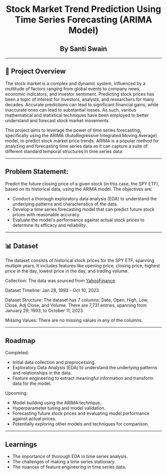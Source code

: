 <div align="center">
<h1>Stock Market Trend Prediction Using Time Series Forecasting (ARIMA Model)</h1>

<h2>By Santi Swain</h2>
</div>

---

## 🎯 Project Overview

  The stock market is a complex and dynamic system, influenced by a multitude of factors ranging from global events to company news, economic indicators, and investor sentiment. Predicting stock prices has been a topic of interest for investors, analysts, and researchers for many decades. Accurate predictions can lead to significant financial gains, while inaccurate ones can lead to substantial losses. As such, various mathematical and statistical techniques have been employed to better understand and forecast stock market movements.

This project aims to leverage the power of time series forecasting, specifically using the ARIMA (AutoRegressive Integrated Moving Average) model, to predict stock market price trends. ARIMA is a popular method for analyzing and forecasting time series data as it can capture a suite of different standard temporal structures in time series data.

---

## Problem Statement:

Predict the future closing price of a given stock (in this case, the SPY ETF), based on its historical data, using the ARIMA model. The objectives are:

- Conduct a thorough exploratory data analysis (EDA) to understand the underlying patterns and characteristics of the data.
- Develop a time series forecasting model that can predict future stock prices with reasonable accuracy.
- Evaluate the model's performance against actual stock prices to determine its efficacy and reliability.

---

## 📊 Dataset

The dataset consists of historical stock prices for the SPY ETF, spanning multiple years. It includes features like opening price, closing price, highest price in the day, lowest price in the day, and trading volume.

Collection: The data was sourced from [YahooFinance](https://ca.finance.yahoo.com/quote/SPY/history?p=SPY)

Dataset Timeline: Jan 28, 1993 - Oct 10, 2023

Dataset Structure: The dataset has 7 columns: Date, Open, High, Low, Close, Adj Close, and Volume.
                   There are 7,731 entries, spanning from January 29, 1993, to October 11, 2023.

Missing Values: There are no missing values in any of the columns.

---

## Roadmap

Completed:
- Initial data collection and preprocessing.
- Exploratory Data Analysis (EDA) to understand the underlying patterns and relationships in the data.
- Feature engineering to extract meaningful information and transform data for the model.

Upcoming:
- Model building using the ARIMA technique.
- Hyperparameter tuning and model validation.
- Forecasting future stock prices and evaluating model performance against actual prices.
- Potentially exploring other models and techniques for comparison.

---

## Learnings

- The importance of thorough EDA in time series analysis.
- The challenges of making a time series stationary.
- The nuances of feature engineering in time series data.
